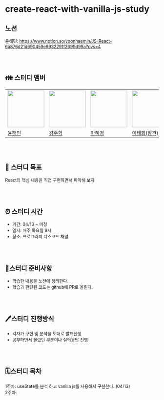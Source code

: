 # create-react-with-vanilla-js-study

## 노션
윤해민: https://www.notion.so/yoonhaemin/JS-React-6a876d21d690459e9932291f2699d99a?pvs=4

<br/>
<br/>


## 👪 스터디 맴버
<table>
  <tr>
    <td>
      <img src="https://avatars.githubusercontent.com/u/49224104?v=4" width="120px" height="120px"/>
    </td>
    <td>
      <img src="https://avatars.githubusercontent.com/u/23312485?v=4" width="120px" height="120px"/>
    </td>
    <td>
      <img src="https://avatars.githubusercontent.com/u/72402747?v=4" width="120px" height="120px"/>
    </td>
    <td>
      <img src="https://avatars.githubusercontent.com/u/21077928?v=4" width="120px" height="120px"/>
    </td>
  </tr>
  <tr>
    <td>
      <a href="https://github.com/Yoon-Hae-Min">
      윤해민
      </a>
    </td>
    <td>
      <a href="https://github.com/kangju2000">
      강주혁
      </a>
    </td>
    <td>
      <a href="https://github.com/Hyevvy">
      마혜경
      </a>
    </td>
    <td>
      <a href="https://github.com/Godsenal">
      이태희(참관)
      </a>
    </td>
  </tr>
  </table>

<br/>
<br/>


## 🥅 스터디 목표
React의 핵심 내용을 직접 구현하면서 파악해 보자


<br/>
<br/>

  
## ⏰ 스터디 시간
- 기간: 04/13 ~ 미정  
- 일시: 매주 목요일 9시  
- 장소: 프로그라피 디스코드 채널  

<br/>
<br/>
  

## 📑스터디 준비사항
- 학습한 내용을 노션에 정리한다.
- 학습과 관련된 코드는 github에 PR로 올린다.

  
<br/>
<br/>


## 🖊️스터디 진행방식
- 각자가 구현 및 분석을 토대로 발표진행
- 공부하면서 몰랐던 부분이나 질의응답 진행

  
<br/>
<br/>

## 🗓️스터디 목차
1주차: useState를 분석 하고 vanilla js를 사용해서 구현한다. (04/13)  
2주차:




